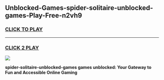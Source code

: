 
## Unblocked-Games-spider-solitaire-unblocked-games-Play-Free-n2vh9
<h3>
<a href="https://premium76.site?title=spider-solitaire-unblocked-games&ref=22A">CLICK TO PLAY</a></h3>
<hr>

<h3>
<a href="https://premium76.site?title=spider-solitaire-unblocked-games&ref=22A">CLICK 2 PLAY</a>
  
</h3>

<a href="https://premium76.site?title=spider-solitaire-unblocked-games&ref=22A"><img src="https://clearcache.store/games.png"></a>


**spider-solitaire-unblocked-games games unblocked: Your Gateway to Fun and Accessible Online Gaming**
